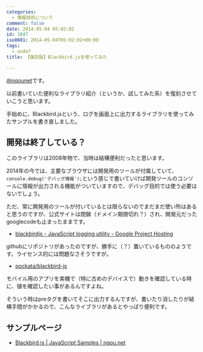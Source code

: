 ```yaml
---
categories:
  - 情報技術について
comment: false
date: 2014-05-04 05:02:02
id: 1847
iso8601: 2014-05-04T05:02:02+09:00
tags:
  - undef
title: 【復刻版】Blackbird.jsを使ってみた

---
```


<p><a href="https://twitter.com/nqounet">@nqounet</a>です。</p>

<p>以前書いていた便利なライブラリ紹介（というか、試してみた系）を復刻させていこうと思います。</p>

<p>手始めに、Blackbird.jsという、ログを画面上に出力するライブラリを使ってみたサンプルを書き直しました。</p>



<h2>開発は終了している？</h2>

<p>このライブラリは2008年物で、当時は結構便利だったと思います。</p>

<p>2014年の今では、主要なブラウザには開発用のツールが付属していて、<code>console.debug('デバッグ情報');</code>という感じで書いていけば開発ツールのコンソールに情報が出力される機能がついていますので、デバッグ目的では使う必要はないでしょう。</p>

<p>ただ、常に開発用のツールが付いているとは限らないのでまだまだ使い所はあると思うのですが、公式サイトは閉鎖（ドメイン期限切れ？）され、開発元だったgooglecodeも止まったままです。</p>

<ul>
<li><a href="https://code.google.com/p/blackbirdjs/">blackbirdjs - JavaScript logging utility - Google Project Hosting</a></li>
</ul>

<p>githubにリポジトリがあったのですが、勝手に（？）置いているもののようです。ライセンス的には問題なさそうですが。</p>

<ul>
<li><a href="https://github.com/pockata/blackbird-js">pockata/blackbird-js</a></li>
</ul>

<p>モバイル用のアプリを実機で（特に古めのデバイスで）動きを確認している時に、値を確認したい事があるんですよね。</p>

<p>そういう時はpreタグを書いてそこに出力するんですが、書いたり消したりが結構手間がかかるので、こんなライブラリがあるとやっぱり便利です。</p>

<h2>サンプルページ</h2>

<ul>
<li><a href="https://www.nqou.net/samples/blackbird.html">Blackbird.js | JavaScript Samples | nqou.net</a></li>
</ul>
    	